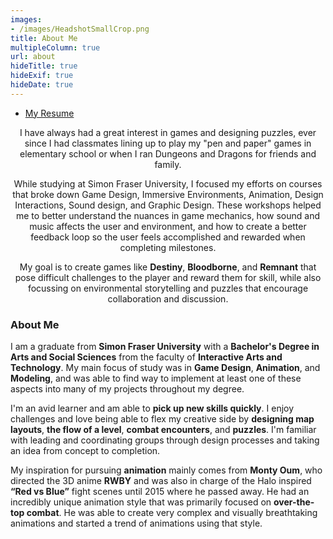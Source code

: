 ```yaml
---
images:
- /images/HeadshotSmallCrop.png
title: About Me
multipleColumn: true
url: about
hideTitle: true
hideExif: true
hideDate: true
---
```


- [My Resume](https://drive.google.com/file/d/1TPrqUiAvrtS0rp8j26_Ggnz6rWlyvOXL/view?usp=drive_link)

<div align="center">
	<p>
        I have always had a great interest in games and designing puzzles, ever since I had classmates lining up to play my "pen and paper" games in elementary school or when I ran Dungeons and Dragons for friends and family.
	</p>
	<p>
		While studying at Simon Fraser University, I focused my efforts on courses that broke down Game Design, Immersive Environments, Animation, Design Interactions, Sound design, and Graphic Design. These workshops helped me to better understand the nuances in game mechanics, how sound and music affects the user and environment, and how to create a better feedback loop so the user feels accomplished and rewarded when completing milestones.

  My goal is to create games like **Destiny**, **Bloodborne**, and **Remnant** that pose difficult challenges to the player and reward them for skill, while also focussing on environmental storytelling and puzzles that encourage collaboration and discussion.
	</p>
</div>



### About Me

I am a graduate from **Simon Fraser University** with a **Bachelor's Degree in Arts and Social Sciences** from the faculty of **Interactive Arts and Technology**. My main focus of study was in **Game Design**, **Animation**, and **Modeling**, and was able to find way to implement at least one of these aspects into many of my projects throughout my degree.

​I'm an avid learner and am able to **pick up new skills quickly**. I enjoy challenges and love being able to flex my creative side by **designing map layouts**, **the flow of a level**, **combat encounters**, and **puzzles**. I'm familiar with leading and coordinating groups through design processes and taking an idea from concept to completion. 

My inspiration for pursuing **animation** mainly comes from **Monty Oum**, who directed the 3D anime **RWBY** and was also in charge of the Halo inspired **“Red vs Blue”** fight scenes until 2015 where he passed away. He had an incredibly unique animation style that was primarily focused on **over-the-top combat**. He was able to create very complex and visually breathtaking animations and started a trend of animations using that style.


